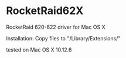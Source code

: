 # RocketRaid62X
RocketRaid 620-622 driver for Mac OS X

Installation:
Copy files to "/Library/Extensions/"






tested on Mac OS X 10.12.6
